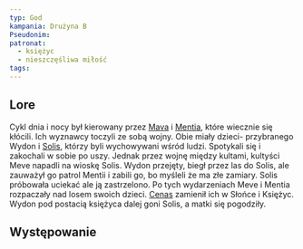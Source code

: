 ```yaml
---
typ: God
kampania: Drużyna B
Pseudonim: 
patronat:
  - księżyc
  - nieszczęśliwa miłość
tags: 
---
```


## Lore
Cykl dnia i nocy był kierowany przez [Mava](./Mava.md) i [Mentia](./Mentia.md), które wiecznie się kłócili. Ich wyznawcy toczyli ze sobą wojny. Obie miały dzieci- przybranego Wydon i [Solis](./Solis.md), którzy byli wychowywani wśród ludzi. Spotykali się i zakochali w sobie po uszy. Jednak przez wojnę między kultami, kultyści Meve napadli na wioskę Solis. Wydon przejęty, biegł przez las do Solis, ale zauważył go patrol Mentii i zabili go, bo myśleli że ma złe zamiary. Solis próbowała uciekać ale ją zastrzelono. Po tych wydarzeniach Meve i Mentia rozpaczały nad losem swoich dzieci. [Cenas](./Cenas.md) zamienił ich w Słońce i Księżyc. Wydon pod postacią księżyca dalej goni Solis, a matki się pogodziły.

## Występowanie





